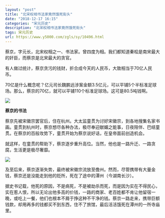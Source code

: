 ```yaml
---
layout: "post"
title: "北宋权相书法家竟然饿死街头"
date: "2018-12-17 16:15"
categories: "宋元历史"
description: "北宋权相书法家竟然饿死街头"
tags: 宋元历史
url: https://www.y5000.com/zgls/sy/10496.html
---
```






蔡京，字元长，北宋权相之一、书法家。曾四度为相。我们都知道秦桧是南宋最大的奸臣，而蔡京是北宋最大的贪官。

有人做过统计，蔡京贪污的钱财，折合成今天的人民币，大致相当于70亿人民币。

70亿是什么概念呢？亿元司长魏鹏远涉案金额3.5亿元，可以平铺5个半标准足球场。那么，蔡京的70亿，就可以平铺110个标准足球场。这可是80.5吨钱啊。

![](https://img.y5000.com/uploads/allimg/170113/8-1F113113550954.jpg)

**蔡京的书法**

蔡京先被宋徽宗罢官后，住在杭州。大太监童贯为讨好宋徽宗，到各地搜集名家书画。童贯到杭州时，蔡京想尽各种办法，极尽奉迎献媚之能事，日夜陪伴、巴结童贯。在蔡京的百般攻势下，童贯开始为蔡京说好话，在皇帝面前创造机会。

就这样，在童贯的帮助下，蔡京逐步重升高位。当然，他也是一路升迁、一路贪腐，生活更是极尽奢靡。

![](https://img.y5000.com/uploads/allimg/170113/8-1F11311353W28.jpg)

及至后来，蔡京逐渐失势，最终被宋徽宗流放至儋州。然而，尽管携带有大量金钱，蔡京还是没能走到他的贬所，死在了途中的潭州（今湖南长沙）。

据史书记载，他死的原因，不是病死，不是被劫杀而死，而是因为实在不得民心，实在惹人恨，所以无论出他多高的价钱，一路的商家、老百姓都不肯让他留宿一晚，或吃上一餐，他们也根本不屑于挣这种不干净的钱。蔡京一路走来，携带巨额钱款，却用再多的钱都买不到东西，住不了旅馆，最后活活饿死在潭州的一所寺庙里。
